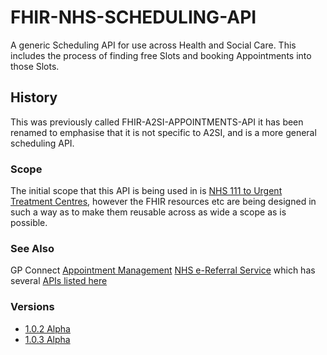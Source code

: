 # FHIR-NHS-SCHEDULING-API

A generic Scheduling API for use across Health and Social Care. This includes the process of finding free Slots and booking Appointments into those Slots.

## History ##
This was previously called FHIR-A2SI-APPOINTMENTS-API it has been renamed to emphasise that it is not specific to A2SI, and is a more general scheduling API.

### Scope ###
The initial scope that this API is being used in is <a href='https://developer.nhs.uk/apis/uec-appointments/'>NHS 111 to Urgent Treatment Centres</a>, however the FHIR resources etc are being designed in such a way as to make them reusable across as wide a scope as is possible.

### See Also ###
GP Connect <a href='https://nhsconnect.github.io/gpconnect/appointments.html'>Appointment Management</a>
<a href='https://digital.nhs.uk/services/nhs-e-referral-service/'>NHS e-Referral Service</a> which has several <a href='https://developer.nhs.uk/apis/'>APIs listed here</a>

### Versions ###
<ul><li><a href="https://developer.nhs.uk/apis/nhsscheduling/">1.0.2 Alpha</a></li>
<li><a href="https://developer.nhs.uk/apis/nhsscheduling-1.0.3-alpha/"/>1.0.3 Alpha</a></li></ul>
